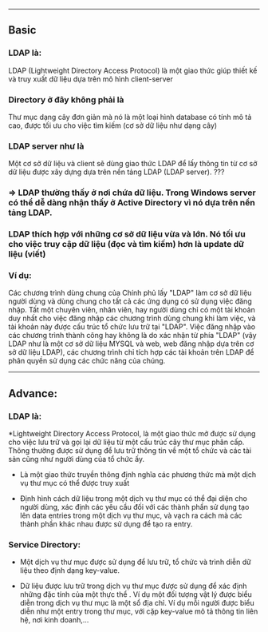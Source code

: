 ------------------------------------------------
## Basic

### LDAP là: 

LDAP (Lightweight Directory Access Protocol) là một giao thức giúp thiết kế và truy xuất dữ liệu dựa trên mô hình client-server

### Directory ở đây không phải là 

Thư mục dạng cây đơn giản mà nó là một loại hình database có tính mô tả cao, được tối ưu cho việc tìm kiếm (cơ sở dữ liệu như dạng cây)

### LDAP server như là 

Một cơ sở dữ liệu và client sẽ dùng giao thức LDAP để lấy thông tin từ cơ sở dữ liệu được xây dựng dựa trên nền tảng LDAP (LDAP server). ???

### => LDAP thường thấy ở nơi chứa dữ liệu. Trong Windows server có thể dễ dàng nhận thấy ở Active Directory vì nó dựa trên nền tảng LDAP. 

### LDAP thích hợp với những cơ sở dữ liệu vừa và lớn. Nó tối ưu cho việc truy cập dữ liệu (đọc và tìm kiếm) hơn là update dữ liệu (viết)

### Ví dụ: 

Các chương trình dùng chung của Chính phủ lấy "LDAP" làm cơ sở dữ liệu người dùng và dùng chung cho tất cả các ứng dụng có sử dụng việc đăng nhập. Tất một chuyên viên, nhân viên, hay người dùng chỉ có một tài khoản duy nhất cho việc đăng nhập các chương trình dùng chung khi làm việc, và tài khoản này được cấu trúc tổ chức lưu trữ tại "LDAP". Việc đăng nhập vào các chương trình thành công hay không là do xác nhận từ phía "LDAP" (vậy LDAP như là một cơ sở dữ liệu MYSQL và web, web đăng nhập dựa trên cơ sở dữ liệu LDAP), các chương trình chỉ tích hợp các tài khoản trên LDAP để phân quyền sử dụng các chức năng của chúng.

--------------------------------------------

## Advance: 

### LDAP là: 

*Lightweight Directory Access Protocol, là một giao thức mở được sử dụng cho việc lưu trữ và gọi lại dữ liệu từ một cấu trúc cây thư mục phân cấp. Thông thường được sử dụng để lưu trữ thông tin về một tổ chức và các tài sản cũng như người dùng của tổ chức ấy.

* Là một giao thức truyền thông định nghĩa các phương thức mà một dịch vụ thư mục có thể được truy xuất

* Định hình cách dữ liệu trong một dịch vụ thư mục có thể đại diện cho người dùng, xác định các yêu cầu đối với các thành phần sử dụng tạo lên data entries trong một dịch vụ thư mục, và vạch ra cách mà các thành phần khác nhau được sử dụng để tạo ra entry.

### Service Directory: 

* Một dịch vụ thư mục được sử dụng để lưu trữ, tổ chức và trình diễn dữ liệu theo định dạng key-value.

* Dữ liệu được lưu trữ trong dịch vụ thư mục được sử dụng để xác định những đặc tính của một thực thể . Ví dụ một đối tượng vật lý được biểu diễn trong dịch vụ thư mục là một sổ địa chỉ. Ví dụ mỗi người được biểu diễn như một entry trong thư mục, với cặp key-value mô tả thông tin liên hệ, nơi kinh doanh,... 

###  
